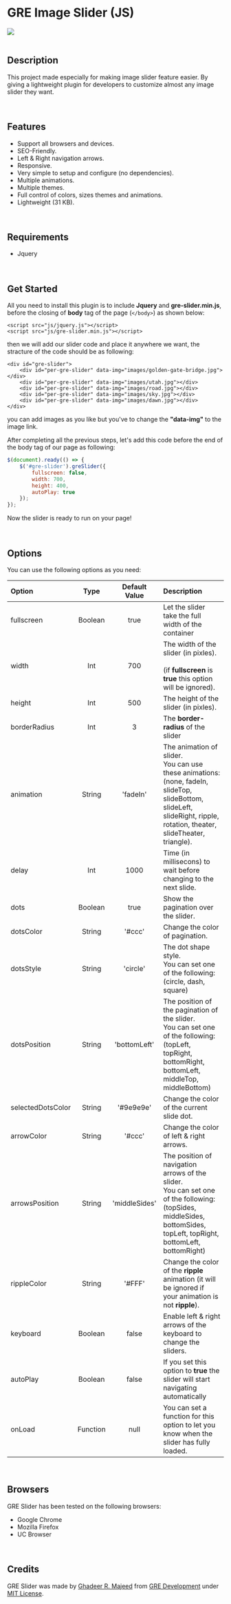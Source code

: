# GRE Image Slider (JS)
![](https://lh3.googleusercontent.com/E7jYw1ML30w3JGfU5S6Mm7JXUd2-gLSHL4iZ_6r5yLyuyMKpFLDweN1dcfSfIWKHBgN4a8SfR2Vh4IwNc3zS=w1600-h789)
<br><br>

## Description
This project made especially for making image slider feature easier. By giving a lightweight plugin for developers to customize almost any image slider they want.

<br>

## Features

- Support all browsers and devices.
- SEO-Friendly.
- Left & Right navigation arrows.
- Responsive.
- Very simple to setup and configure (no dependencies).
- Multiple animations.
- Multiple themes.
- Full control of colors, sizes themes and animations.
- Lightweight (31 KB).

<br>

## Requirements
- Jquery

<br>

## Get Started
All you need to install this plugin is to include **Jquery** and **gre-slider.min.js**, before the closing of **body** tag of the page (`</body>`) as shown below:

````html5
<script src="js/jquery.js"></script>
<script src="js/gre-slider.min.js"></script>
````

then we will add our slider code and place it anywhere we want, the stracture of the code should be as following:

````html5
<div id="gre-slider">
    <div id="per-gre-slider" data-img="images/golden-gate-bridge.jpg"></div>
    <div id="per-gre-slider" data-img="images/utah.jpg"></div>
    <div id="per-gre-slider" data-img="images/road.jpg"></div>
    <div id="per-gre-slider" data-img="images/sky.jpg"></div>
    <div id="per-gre-slider" data-img="images/dawn.jpg"></div>
</div>
````

you can add images as you like but you've to change the **"data-img"** to the image link.
<br>

After completing all the previous steps, let's add this code before the end of the body tag of our page as following:

````javascript
$(document).ready(() => {
	$('#gre-slider').greSlider({
		fullscreen: false,
		width: 700,
		height: 400,
		autoPlay: true
	});
});
````
Now the slider is ready to run on your page!

<br>

## Options
You can use the following options as you need:

| Option  | Type | Default Value  | Description |
|:------------|:------------:|:---------------:|:-----|
| fullscreen | Boolean | true | Let the slider take the full width of the container |
| width | Int | 700 | The width of the slider (in pixles). <br><br>(if **fullscreen** is **true** this option will be ignored). |
| height | Int | 500 | The height of the slider (in pixles). |
| borderRadius | Int | 3 | The **border-radius** of the slider |
| animation | String | 'fadeIn' | The animation of slider.<br>  You can use these animations:<br> (none, fadeIn, slideTop, slideBottom, slideLeft, slideRight, ripple, rotation, theater, slideTheater, triangle). |
| delay | Int | 1000 | Time (in millisecons) to wait before changing to the next slide. |
| dots | Boolean | true | Show the pagination over the slider. |
| dotsColor | String | '#ccc' | Change the color of pagination.  |
| dotsStyle | String | 'circle' | The dot shape style.<br>You can set one of the following:<br>(circle, dash, square)  |
| dotsPosition | String | 'bottomLeft' | The position of the pagination of the slider.<br>You can set one of the following:<br>(topLeft, topRight, bottomRight, bottomLeft, middleTop, middleBottom)  |
| selectedDotsColor | String | '#9e9e9e' | Change the color of the current slide dot. |
| arrowColor | String | '#ccc' | Change the color of left & right arrows. |
| arrowsPosition | String | 'middleSides' | The position of navigation arrows of the slider.<br>You can set one of the following:<br>(topSides, middleSides, bottomSides, topLeft, topRight, bottomLeft, bottomRight) |
| rippleColor | String | '#FFF' | Change the color of the **ripple** animation (it will be ignored if your animation is not **ripple**). |
| keyboard | Boolean | false | Enable left & right arrows of the keyboard to change the sliders. |
| autoPlay | Boolean | false | If you set this option to **true** the slider will start navigating automatically |
| onLoad | Function | null | You can set a function for this option to let you know when the slider has fully loaded. |
<br>

## Browsers
GRE Slider has been tested on the following browsers:
- Google Chrome
- Mozilla Firefox
- UC Browser


<br>

## Credits
GRE Slider was made by [Ghadeer R. Majeed](https://github.com/ghadeerraad "Ghadeer R. Majeed") from [GRE Development](https://www.gredev.net/en "GRE Development") under [MIT License](https://github.com/gre-dev/gre-slider/blob/master/LICENSE "MIT License").
